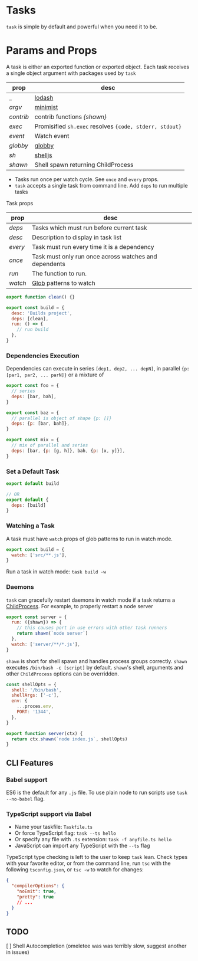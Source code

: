 # Tasks

`task` is simple by default and powerful when you need it to be.

# Params and Props

A task is either an exported function or exported object. Each task receives
a single object argument with packages used by `task`

| prop      | desc                                                    |
| --------- | ------------------------------------------------------- |
| \_        | [lodash](https://lodash.com/docs)                       |
| _argv_    | [minimist](https://github.com/substack/minimist)        |
| _contrib_ | contrib functions _{shawn}_                             |
| _exec_    | Promisified `sh.exec` resolves `{code, stderr, stdout}` |
| _event_   | Watch event                                             |
| _globby_  | [globby](https://github.com/sindresorhus/globby)        |
| _sh_      | [shelljs](http://documentup.com/shelljs/shelljs)        |
| _shawn_   | Shell spawn returning ChildProcess                      |

* Tasks run once per watch cycle. See `once` and `every` props.
* `task` accepts a single task from command line. Add `deps` to run multiple
  tasks

Task props

| prop    | desc                                                             |
| ------- | ---------------------------------------------------------------- |
| _deps_  | Tasks which must run before current task                         |
| _desc_  | Description to display in task list                              |
| _every_ | Task must run every time it is a dependency                      |
| _once_  | Task must only run once across watches and dependents            |
|  _run_  | The function to run.                                             |
| _watch_ | [Glob](https://github.com/micromatch/anymatch) patterns to watch |

```js
export function clean() {}

export const build = {
  desc: 'Builds project',
  deps: [clean],
  run: () => {
    // run build
  },
}
```

### Dependencies Execution

Dependencies can execute in series `[dep1, dep2, ... depN]`, in parallel
`{p: [par1, par2, ... parN]}` or a mixture of

```js
export const foo = {
  // series
  deps: [bar, bah],
}

export const baz = {
  // parallel is object of shape {p: []}
  deps: {p: [bar, bah]},
}

export const mix = {
  // mix of parallel and series
  deps: [bar, {p: [g, h]}, bah, {p: [x, y]}],
}
```

### Set a Default Task

```js
export default build

// OR
export default {
  deps: [build]
}
```

### Watching a Task

A task must have `watch` props of glob patterns to run in watch mode.

```js
export const build = {
  watch: ['src/**.js'],
}
```

Run a task in watch mode: `task build -w`

### Daemons

`task` can gracefully restart daemons in watch mode if a task returns a
[ChildProcess](https://nodejs.org/api/child_process.html#child_process_class_childprocess).
For example, to properly restart a node server

```js
export const server = {
  run: ({shawn}) => {
    // this causes port in use errors with other task runners
    return shawn(`node server`)
  },
  watch: ['server/**/*.js'],
}
```

`shawn` is short for shell spawn and handles process groups correctly.
`shawn` executes `/bin/bash -c [script]` by default. `shawn`'s shell, arguments
and other `ChildProcess` options can be overridden.

```js
const shellOpts = {
  shell: '/bin/bash',
  shellArgs: ['-c'],
  env: {
    ...proces.env,
    PORT: '1344',
  },
}

export function server(ctx) {
  return ctx.shawn(`node index.js`, shellOpts)
}
```

## CLI Features

### Babel support

ES6 is the default for any `.js` file. To use plain node to run scripts
use `task --no-babel` flag.

### TypeScript support via Babel

* Name your taskfile: `Taskfile.ts`
* Or force TypeScript flag: `task --ts hello`
* Or specify any file with `.ts` extension: `task -f anyfile.ts hello`
* JavaScript can import any TypeScript with the `--ts` flag

TypeScript type checking is left to the user to keep `task` lean.
Check types with your favorite editor, or from the command line, run `tsc`
with the following `tsconfig.json`, or `tsc -w` to watch for changes:

```json
{
  "compilerOptions": {
    "noEmit": true,
    "pretty": true
    // ...
  }
}
```

## TODO

[ ] Shell Autocompletion (omeletee was was terribly slow, suggest another in issues)
